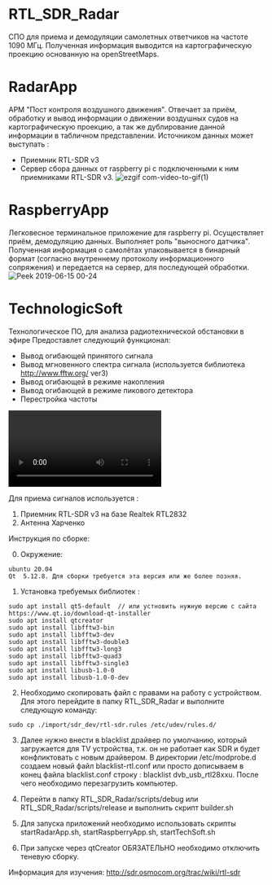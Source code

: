 # RTL_SDR_Radar

СПО для приема и демодуляции самолетных ответчиков на частоте 1090 МГц. 
Полученная информация выводится на картографическую проекцию основанную на openStreetMaps.

# RadarApp
АРМ "Пост контроля воздушного движения". Отвечает за приём, обработку и вывод информации о движении воздушных судов на картографическую проекцию, а так же дублирование данной информации в табличном представлении.
  Источником данных может выступать :
  - Приемник RTL-SDR v3
  - Сервер сбора данных от raspberry pi с подключенными к ним приемниками RTL-SDR v3.
![ezgif com-video-to-gif(1)](https://user-images.githubusercontent.com/34423525/74163125-f6beda00-4c32-11ea-9c2c-b9f83a039ed6.gif)

# RaspberryApp
Легковесное терминальное приложение для raspberry pi. Осуществляет приём, демодуляцию данных. 
Выполняет роль "выносного датчика". Полученная информация о самолётах упаковывается в бинарный формат (согласно внутреннему протоколу информационного сопряжения) и передается на сервер, для последующей обработки.
![Peek 2019-06-15 00-24](https://user-images.githubusercontent.com/34423525/59540975-1e28a000-8f08-11e9-9c11-43b84cbe69cf.gif)

# TechnologicSoft
Технологическое ПО, для анализа радиотехнической обстановки в эфире
  Предоставлет следующий функционал:
  - Вывод огибающей принятого сигнала
  - Вывод мгновенного спектра сигнала (используется библиотека http://www.fftw.org/ ver3)
  - Вывод огибающей в режиме накопления
  - Вывод огибающей в режиме пикового детектора
  - Перестройка частоты
  
![Видео пример](https://user-images.githubusercontent.com/34423525/106398953-f365c500-6426-11eb-8b0d-2f0889293256.mp4)

Для приема сигналов используется :
1. Приемник RTL-SDR v3 на базе Realtek RTL2832 
2. Антенна Харченко 

Инструкция по сборке:

  0. Окружение:
  
    ubuntu 20.04
    Qt  5.12.8. Для сборки требуется эта версия или же более позняя. 

  1. Установка требуемых библиотек :
  
    sudo apt install qt5-default  // или устновить нужную версию с сайта https://www.qt.io/download-qt-installer
    sudo apt install qtcreator 
    sudo apt install libfftw3-bin
    sudo apt install libfftw3-dev 
    sudo apt install libfftw3-double3
    sudo apt install libfftw3-long3
    sudo apt install libfftw3-quad3
    sudo apt install libfftw3-single3
    sudo apt install libusb-1.0-0
    sudo apt install libusb-1.0-0-dev

  2. Необходимо скопировать файл с правами на работу с устройством. Для этого перейдите в папку RTL_SDR_Radar и выполните следующую команду:
  
    sudo cp ./import/sdr_dev/rtl-sdr.rules /etc/udev/rules.d/
    
  3. Далее нужно внести в blacklist драйвер по умолчанию, который загружается для TV устройства, т.к. он не работает как SDR и будет конфликтовать с новым драйвером. 
    В директории /etc/modprobe.d создаем новый файл blacklist-rtl.conf или просто дописываем в конец файла blacklist.conf строку : blacklist dvb_usb_rtl28xxu. 
    После чего необходимо перезагрузить компьютер.
  4. Перейти в папку RTL_SDR_Radar/scripts/debug или RTL_SDR_Radar/scripts/release и выполнить скрипт builder.sh

  5. Для запуска приложений необходимо использовать скрипты startRadarApp.sh, startRaspberryApp.sh, startTechSoft.sh

  6. При запуске через qtCreator ОБЯЗАТЕЛЬНО необходимо отключить теневую сборку.

Информация для изучения:
http://sdr.osmocom.org/trac/wiki/rtl-sdr
